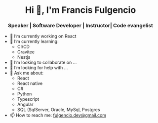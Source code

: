 <h1 align="center">Hi 👋, I'm Francis Fulgencio</h1>
<h3 align="center">Speaker | Software Developer | Instructor| Code evangelist</h3>

- 🔭 I’m currently working on React
- 🌱 I’m currently learning:
  - CI/CD
  - Gravitee
  - Nestjs
- 👯 I’m looking to collaborate on ...
- 🤔 I’m looking for help with ...
- 💬 Ask me about:
  - React
  - React native
  - C#
  - Python
  - Typescript
  - Angular
  - SQL (SqlServer, Oracle, MySql, Postgres
- 📫 How to reach me: fulgencio.dev@gmail.com


